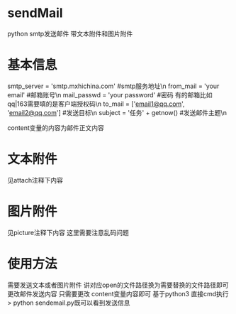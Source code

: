 # sendMail
python smtp发送邮件 带文本附件和图片附件

# 基本信息
smtp_server = 'smtp.mxhichina.com'  #smtp服务地址\n
from_mail = 'your email'   #邮箱账号\n
mail_passwd = 'your password'  #密码 有的邮箱比如qq|163需要填的是客户端授权码\n
to_mail = ['email1@qq.com', 'email2@qq.com']  #发送目标\n
subject = '任务' + getnow() #发送邮件主题\n 

content变量的内容为邮件正文内容

# 文本附件
见attach注释下内容

# 图片附件
见picture注释下内容 这里需要注意乱码问题

# 使用方法
需要发送文本或者图片附件 讲对应open的文件路径换为需要替换的文件路径即可
更改邮件发送内容 只需要更改 content变量内容即可
基于python3 直接cmd执行> python sendemail.py既可以看到发送信息

